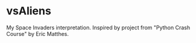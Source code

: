 # vsAliens

My Space Invaders interpretation. Inspired by project from "Python Crash Course" by Eric Matthes.
